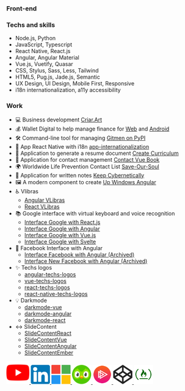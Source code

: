 ### Front-end
### Techs and skills
- Node.js, Python
- JavaScript, Typescript
- React Native, React.js
- Angular, Angular Material
- Vue.js, Vuetify, Quasar
- CSS, Stylus, Sass, Less, Tailwind
- HTML5, Pug.js, Jade.js, Semantic
- UX Design, UI Design, Mobile First, Responsive
- i18n internationalization, a11y accessibility
### Work
- 💻 Business development [Criar.Art](https://criar.art)
- 💰 Wallet Digital to help manage finance for [Web](https://walletdigitalz.web.app) and [Android](https://play.google.com/store/apps/details?id=com.criar.art.walletdigitalzapp)
- 🛠️ Command-line tool for managing [Gitmen on PyPI](https://pypi.org/project/gitmen)
- 📱 App React Native with i18n [app-internationalization](https://github.com/livresaber/app-internationalization)
- 📄 Application to generate a resume document [Create Curriculum](https://criar-curriculo.web.app?lang=en-US)
- 📖 Application for contact management [Contact Vue Book](https://contact-vue-book.web.app)
- 🌍 Worldwide Life Prevention Contact List [Save-Our-Soul](https://lucasferreiralimax.github.io/save-our-soul)
- 📝 Application for written notes [Keep Cybernetically](https://keep-cybernetically.web.app)
- 🖼️ A modern component to create [Up Windows Angular](https://up-window-angular.web.app)
- ♿ Vlibras
  * [Angular VLibras](https://angular-vlibras.web.app)
  * [React VLibras](https://react-vlibras.web.app)
- 📚 Google interface with virtual keyboard and voice recognition
  * [Interface Google with React.js](https://g00gle-reactjs.web.app)
  * [Interface Google with Angular](https://g00gle-angular.web.app)
  * [Interface Google with Vue.js](https://g00gle-vue.web.app)
  * [Interface Google with Svelte](https://g00gle-svelte.web.app)
- 📘 Facebook Interface with Angular
  * [Interface Facebook with Angular (Archived)](https://angular-facebook.web.app)
  * [Interface New Facebook with Angular (Archived)](https://angular-facebook-new.web.app)
- ✨ Techs logos
  * [angular-techs-logos](https://angular-techs-logos.web.app)
  * [vue-techs-logos](https://vue-techs-logos.web.app)
  * [react-techs-logos](https://react-techs-logos.web.app)
  * [react-native-techs-logos](https://www.npmjs.com/package/react-native-techs-logos)
- 💡 Darkmode
  * [darkmode-vue](https://darkmode-vue.web.app)
  * [darkmode-angular](https://darkmode-angular.web.app)
  * [darkmode-react](https://darkmode-react.web.app)
- ↔️ SlideContent
  * [SlideContentReact](https://slidecontent-reactjs.web.app)
  * [SlideContentVue](https://slidecontent-vuejs.web.app)
  * [SlideContentAngular](https://slidecontent-angularjs.web.app)
  * [SlideContentEmber](https://slidecontent-ember.web.app)

<a href="https://www.youtube.com/channel/UCZBURloZW7kmNqzgPS9OHrA" target="_blank">
  <img alt="Lucas Ferreira de Lima - Front end" width="60px" src="https://raw.githubusercontent.com/lucasferreiralimax/lucasferreiralimax/master/assets/youtube-logo.svg" />
</a>
  <a href="https://www.linkedin.com/in/lucasferreiralimax" target="_blank">
  <img alt="Lucas Ferreira de Lima LinkdeIn" width="50px" src="https://raw.githubusercontent.com/lucasferreiralimax/lucasferreiralimax/master/assets/linkedin-logo.svg" />
</a>
<a href="https://docs.microsoft.com/pt-br/users/lucasferreiralimax" target="_blank">
  <img alt="Lucas Ferreira de Lima Microsoft Docs Learn" width="50px" src="https://raw.githubusercontent.com/lucasferreiralimax/lucasferreiralimax/master/assets/microsoft-logo.svg" />
</a>
<a href="https://www.duolingo.com/profile/ferreiralimax" target="_blank">
  <img alt="Lucas Duolingo" width="50px" src="https://raw.githubusercontent.com/lucasferreiralimax/lucasferreiralimax/master/assets/duolingo-logo.svg" />
</a>
<a href="https://app.pluralsight.com/profile/lucasferreiralimax" target="_blank">
  <img alt="Lucas Ferreira de Lima PluralSight" width="50px" src="https://raw.githubusercontent.com/lucasferreiralimax/lucasferreiralimax/master/assets/pluralsight-logo.png" />
</a>
<a href="https://codepen.io/lucaslimax" target="_blank">
  <img alt="lucaslimax Codepen" width="50px" src="https://raw.githubusercontent.com/lucasferreiralimax/lucasferreiralimax/master/assets/codepen-logo.svg" />
</a>
<a href="https://www.freecodecamp.org/lucasferreiralimax" target="_blank">
  <img alt="Lucas Ferreira de Lima FreeCodeCamp" width="50px" src="https://raw.githubusercontent.com/lucasferreiralimax/lucasferreiralimax/master/assets/freecodecamp-logo.png" />
</a>
